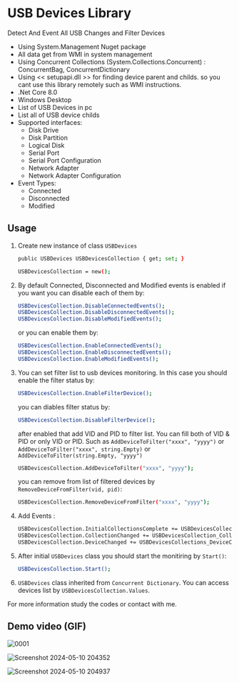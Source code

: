 # USB Devices Library
Detect And Event All USB Changes and Filter Devices


- Using System.Management Nuget package
- All data get from WMI in system management
- Using Concurrent Collections (System.Collections.Concurrent) : ConcurrentBag, ConcurrentDictionary
- Using << setupapi.dll >> for finding device parent and childs. so you cant use this library remotely such as WMI instructions.
- .Net Core 8.0
- Windows Desktop 
- List of USB Devices in pc
- List all of USB device childs
- Supported interfaces:
  - Disk Drive
  - Disk Partition
  - Logical Disk
  - Serial Port
  - Serial Port Configuration
  - Network Adapter
  - Network Adapter Configuration
- Event Types:
  - Connected
  - Disconnected
  - Modified

## Usage
 1. Create new instance of class `USBDevices`
    ```sh
    public USBDevices USBDevicesCollection { get; set; }
    ```

    ```sh
    USBDevicesCollection = new();
    ```

2. By default Connected, Disconnected and Modified events is enabled if you want you can disable each of them by:
    ```sh
   USBDevicesCollection.DisableConnectedEvents();
   USBDevicesCollection.DisableDisconnectedEvents();
   USBDevicesCollection.DisableModifiedEvents();
   ```
    or you can enable them by:
     ```sh
     USBDevicesCollection.EnableConnectedEvents();
     USBDevicesCollection.EnableDisconnectedEvents();
     USBDevicesCollection.EnableModifiedEvents();
     ```

3. You can set filter list to usb devices monitoring. In this case you should enable the filter status by: 
   ```sh
   USBDevicesCollection.EnableFilterDevice();
   ```
   you can diables filter status by:
   ```sh
   USBDevicesCollection.DisableFilterDevice();
   ```
   after enabled that add VID and PID to filter list. You can fill both of VID & PID or only VID or PID. Such as `AddDeviceToFilter("xxxx", "yyyy")` or `AddDeviceToFilter("xxxx", string.Empty)` or `AddDeviceToFilter(string.Empty, "yyyy")`
   ```sh
   USBDevicesCollection.AddDeviceToFilter("xxxx", "yyyy");
   ```
   you can remove from list of filtered devices by `RemoveDeviceFromFilter(vid, pid)`:
   ```sh
   USBDevicesCollection.RemoveDeviceFromFilter("xxxx", "yyyy");
   ```

4. Add Events :
   ```sh
   USBDevicesCollection.InitialCollectionsComplete += USBDevicesCollections_InitialCollectionsComplete;
   USBDevicesCollection.CollectionChanged += USBDevicesCollection_CollectionChanged;
   USBDevicesCollection.DeviceChanged += USBDevicesCollections_DeviceChanged;
   ```

5. After initial `USBDevices` class you should start the monitiring by `Start()`:
   ```sh
   USBDevicesCollection.Start();
   ```

6. `USBDevices` class inherited from `Concurrent Dictionary`. You can access devices list by `USBDevicesCollection.Values`.

For more information study the codes or contact with me.
   

## Demo video (GIF)
![0001](https://github.com/bakhshipoor/USBDevices/assets/2270529/83101ddb-78b7-4058-ae7e-deccb00da5b2)


![Screenshot 2024-05-10 204352](https://github.com/bakhshipoor/USBDevices/assets/2270529/21bf7b55-b777-4a98-8733-d4eed521830f)

![Screenshot 2024-05-10 204937](https://github.com/bakhshipoor/USBDevices/assets/2270529/3693d8f3-e864-4a16-9281-e712f52c4fe8)
